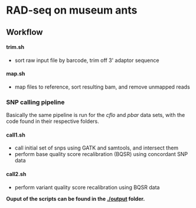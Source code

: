# RAD-seq on museum ants

## Workflow
#### trim.sh

   - sort raw input file by barcode, trim off 3' adaptor sequence

#### map.sh

   - map files to reference, sort resulting bam, and remove unmapped reads
   
### SNP calling pipeline

Basically the same pipeline is run for the *cflo* and *pbar* data sets, with the code found in their respective folders.

#### call1.sh

   - call initial set of snps using GATK and samtools, and intersect them
   - perform base quality score recalibration (BQSR) using concordant SNP data

#### call2.sh

   - perform variant quality score recalibration using BQSR data

**Ouput of the scripts can be found in the [./output](https://github.com/mikheyev/DNA-repair/tree/master/museum%20ants%20test/output) folder.**